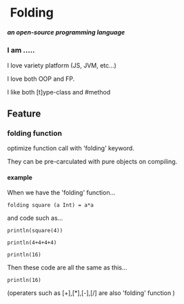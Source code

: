 # [![<repo>](https://avatars.githubusercontent.com/u/108618865?s=56&v=4)](https://github.com/folding-lang/folding) Folding

##### an open-source programming language

### I am .....

I love variety platform (JS, JVM, etc...)

I love both OOP and FP.

I like both [t]ype-class and #method

## Feature

### folding function

optimize function call with 'folding' keyword.

They can be pre-carculated with pure objects on compiling.

#### example

When we have the 'folding' function...

``` folding square (a Int) = a*a ```

and code such as...

``` println(square(4)) ```

``` println(4+4+4+4) ```

``` println(16) ```

Then these code are all the same as this...

``` println(16) ```

(operaters such as [+],[*],[-],[/] are also 'folding' function )



